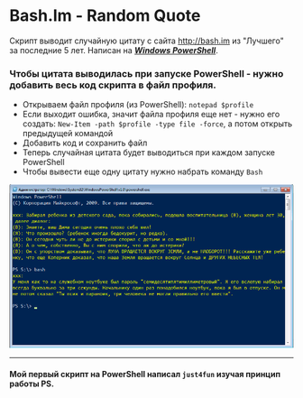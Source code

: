 # Bash.Im - Random Quote

Скрипт выводит случайную цитату с сайта http://bash.im из "Лучшего" за последние 5 лет. Написан на [***Windows PowerShell***](https://ru.wikipedia.org/wiki/Windows_PowerShell).

### Чтобы цитата выводилась при запуске PowerShell - нужно добавить весь код скрипта в файл профиля.
- Открываем файл профиля (из PowerShell): `notepad $profile`
- Если выходит ошибка, значит файла профиля еще нет - нужно его создать: `New-Item -path $profile -type file -force`, а потом открыть предыдущей командой
- Добавить код и сохранить файл
- Теперь случайная цитата будет выводиться при каждом запуске PowerShell
- Чтобы вывести еще одну цитату нужно набрать команду `Bash`

![Скрипт за работой](screenshot.png)

***
#### Мой первый скрипт на PowerShell написал `just4fun` изучая принцип работы PS.